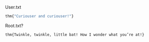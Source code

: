 User.txt 
```bash
thm{"Curiouser and curiouser!"}
```

Root.txt?
```bash
thm{Twinkle, twinkle, little bat! How I wonder what you’re at!}
```
